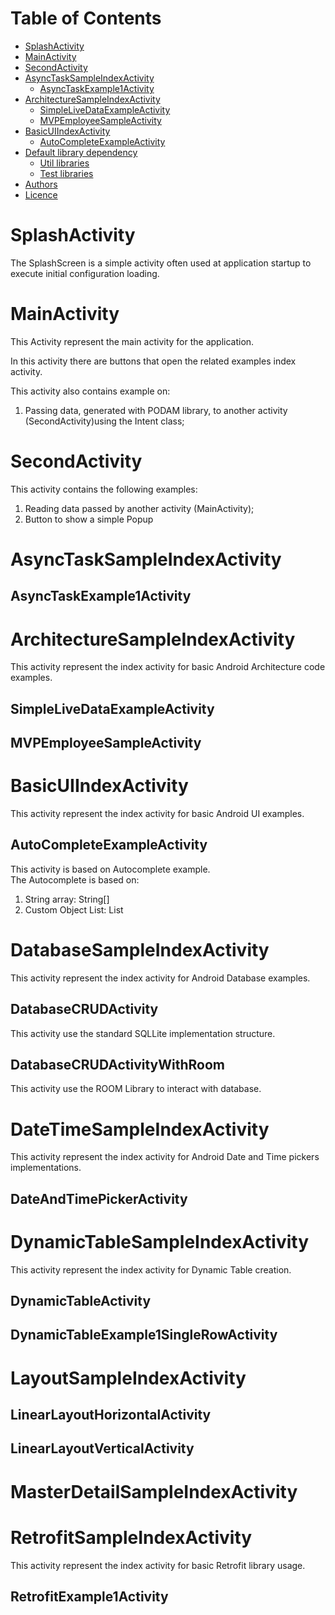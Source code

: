 # Table of Contents

* [SplashActivity](#splashactivity)
* [MainActivity](#mainactivity)
* [SecondActivity](#secondactivity)
* [AsyncTaskSampleIndexActivity](#asynctasksampleindexactivity)
  * [AsyncTaskExample1Activity](#asynctaskexample1activity)
* [ArchitectureSampleIndexActivity](#architecturesampleindexactivity)
  * [SimpleLiveDataExampleActivity](#simplelivedataexampleactivity)
  * [MVPEmployeeSampleActivity](#mvpemployeesampleactivity)
* [BasicUIIndexActivity](#basicuiindexactivity)
  * [AutoCompleteExampleActivity](#autocompleteexampleactivity)
* [Default library dependency](#default-library-dependency)
  * [Util libraries](#util-libraries)
  * [Test libraries](#test-libraries)
* [Authors](#authors)
* [Licence](#licence)

# SplashActivity

The SplashScreen is a simple activity often used at application startup to execute initial configuration loading. 

# MainActivity

This Activity represent the main activity for the application.

In this activity there are buttons that open the related examples index activity.

This activity also contains example on:  

1) Passing data, generated with PODAM library, to another activity (SecondActivity)using the Intent class;

# SecondActivity

This activity contains the following examples:

1) Reading data passed by another activity (MainActivity);
2) Button to show a simple Popup

# AsyncTaskSampleIndexActivity 

## AsyncTaskExample1Activity

# ArchitectureSampleIndexActivity

This activity represent the index activity for basic Android Architecture code examples.

## SimpleLiveDataExampleActivity

## MVPEmployeeSampleActivity


# BasicUIIndexActivity

This activity represent the index activity for basic Android UI examples.

## AutoCompleteExampleActivity

This activity is based on Autocomplete example.  
The Autocomplete is based on:  

1) String array: String[]
2) Custom Object List: List<EmployeeUISampleModel>

# DatabaseSampleIndexActivity

This activity represent the index activity for Android Database examples.

## DatabaseCRUDActivity

This activity use the standard SQLLite implementation structure.

## DatabaseCRUDActivityWithRoom

This activity use the ROOM Library to interact with database.

# DateTimeSampleIndexActivity

This activity represent the index activity for Android Date and Time pickers implementations.

## DateAndTimePickerActivity

# DynamicTableSampleIndexActivity

This activity represent the index activity for Dynamic Table creation.

## DynamicTableActivity

## DynamicTableExample1SingleRowActivity

# LayoutSampleIndexActivity

## LinearLayoutHorizontalActivity

## LinearLayoutVerticalActivity

# MasterDetailSampleIndexActivity

# RetrofitSampleIndexActivity

This activity represent the index activity for basic Retrofit library usage.

## RetrofitExample1Activity


